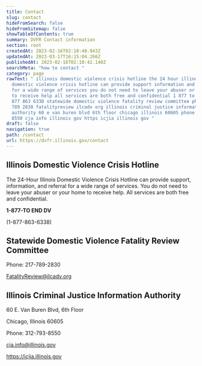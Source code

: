 ```yaml
---
title: Contact
slug: contact
hideFromSearch: false
hideFromSitemap: false
showTableOfContents: true
summary: DVFR Contact information
section: root
createdAt: 2023-02-16T02:10:40.943Z
updatedAt: 2023-03-17T16:15:04.266Z
publishedAt: 2023-02-16T02:10:42.140Z
searchMeta: "how to contact "
category: page
rawText: " illinois domestic violence crisis hotline the 24 hour illinois
  domestic violence crisis hotline can provide support information and referral
  for a wide range of services you do not need to leave your abuser or your home
  to receive help all services are both free and confidential 1 877 to end dv 1
  877 863 6338 statewide domestic violence fatality review committee phone 217
  789 2830 fatalityreview ilcadv org illinois criminal justice information
  authority 60 e van buren blvd 6th floor chicago illinois 60605 phone 312 793
  8550 cja info illinois gov https icjia illinois gov "
draft: false
navigation: true
path: /contact
url: https://dvfr.illinois.gov/contact
---
```


## Illinois Domestic Violence Crisis Hotline

The 24-Hour Illinois Domestic Violence Crisis Hotline can provide support, information, and referral for a wide range of services. You do not need to leave your abuser or your home to receive help. All services are both free and confidential.


**1-877-TO END DV**

(1-877-863-6338)

## Statewide Domestic Violence Fatality Review Committee

Phone: 217-789-2830

FatalityReview@ilcadv.org

## Illinois Criminal Justice Information Authority

60 E. Van Buren Blvd, 6th Floor 

Chicago, Illinois 60605

Phone: 312-793-8550

cja.info@illinois.gov

https://icjia.illinois.gov



